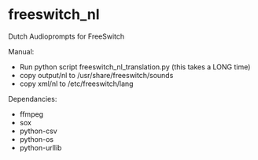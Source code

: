 # freeswitch_nl
Dutch Audioprompts for FreeSwitch

Manual:
- Run python script freeswitch_nl_translation.py (this takes a LONG time)
- copy output/nl to /usr/share/freeswitch/sounds
- copy xml/nl to /etc/freeswitch/lang

Dependancies:
- ffmpeg
- sox
- python-csv
- python-os
- python-urllib
